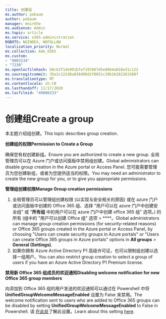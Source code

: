 ```yaml
---
title: 创建组
ms.author: pebaum
author: pebaum
manager: mnirkhe
ms.audience: Admin
ms.topic: article
ms.service: o365-administration
ROBOTS: NOINDEX, NOFOLLOW
localization_priority: Normal
ms.collection: Adm_O365
ms.custom:
- "9003234"
- "7230"
ms.openlocfilehash: b8cb3f1de991bfe7197607d5e8964a018e31c122
ms.sourcegitcommit: 35e2c122d8a838d98d1f0851c29b16282261580f
ms.translationtype: MT
ms.contentlocale: zh-CN
ms.lasthandoff: 11/17/2020
ms.locfileid: "49086233"
---
```

# <a name="create-a-group"></a><span data-ttu-id="c2ee2-102">创建组</span><span class="sxs-lookup"><span data-stu-id="c2ee2-102">Create a group</span></span>

<span data-ttu-id="c2ee2-103">本主题介绍组创建。</span><span class="sxs-lookup"><span data-stu-id="c2ee2-103">This topic describes group creation.</span></span>

<span data-ttu-id="c2ee2-104">**创建组的权限**</span><span class="sxs-lookup"><span data-stu-id="c2ee2-104">**Permission to Create a Group**</span></span>

<span data-ttu-id="c2ee2-105">确保您有权创建新组。</span><span class="sxs-lookup"><span data-stu-id="c2ee2-105">Ensure you are authorized to create a new group.</span></span> <span data-ttu-id="c2ee2-106">全局管理员可以在 Azure 门户或访问面板中禁用组创建。</span><span class="sxs-lookup"><span data-stu-id="c2ee2-106">Global administrators can disable group creation in the Azure portal or Access Panel.</span></span> <span data-ttu-id="c2ee2-107">您可能需要管理员为您创建新组，或者为您提供适当的权限。</span><span class="sxs-lookup"><span data-stu-id="c2ee2-107">You may need an administrator to create the new group for you, or to give you appropriate permissions.</span></span>

<span data-ttu-id="c2ee2-108">**管理组创建权限**</span><span class="sxs-lookup"><span data-stu-id="c2ee2-108">**Manage Group creation permissions**</span></span>

1. <span data-ttu-id="c2ee2-109">全局管理员可以管理组创建权限 (以实现与安全相关的原因) 或在 azure 门户或访问面板中创建的 Office 365 组、选择 "用户可以在 azure 门户中创建安全组" 或 "**所有组** 中的用户可以在 azure 门户中创建 office 365 组" 选项。) 的所有 (组中的 "用户可以创建 Office 组" 选项  >  \*\*\*\*。</span><span class="sxs-lookup"><span data-stu-id="c2ee2-109">Global administrators can manage group creation permissions (for security-related reasons) or Office 365 groups created in the Azure portal or Access Panel, by choosing "Users can create security groups in Azure portals" or "Users can create Office 365 groups in Azure portals" options in **All groups** > **General (Settings)**.</span></span>
2. <span data-ttu-id="c2ee2-110">如果你拥有 Azure Active Directory P1 高级许可证，也可以限制组创建以选择一组用户。</span><span class="sxs-lookup"><span data-stu-id="c2ee2-110">You can also restrict group creation to select a group of users if you have an Azure Active Directory P1 Premium license.</span></span>

<span data-ttu-id="c2ee2-111">**禁用新 Office 365 组成员的欢迎通知**</span><span class="sxs-lookup"><span data-stu-id="c2ee2-111">**Disabling welcome notification for new Office 365 group members**</span></span>

<span data-ttu-id="c2ee2-112">向添加到 Office 365 组的用户发送的欢迎通知可以通过在 Powershell 中将 **UnifiedGroupWelcomeMessageEnabled** 设置为 False 来禁用。</span><span class="sxs-lookup"><span data-stu-id="c2ee2-112">The welcome notification sent to users who are added to Office 365 groups can be disabled by setting **UnifiedGroupWelcomeMessageEnabled** to False in Powershell.</span></span> <span data-ttu-id="c2ee2-113">请 [在此处](https://docs.microsoft.com/powershell/module/exchange/set-unifiedgroup?view=exchange-ps&preserve-view=true)了解此设置。</span><span class="sxs-lookup"><span data-stu-id="c2ee2-113">Learn about this setting [here](https://docs.microsoft.com/powershell/module/exchange/set-unifiedgroup?view=exchange-ps&preserve-view=true).</span></span>

